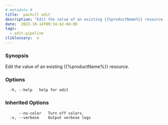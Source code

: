 ```yaml
---
# metadata # 
title:  pachctl edit
description: "Edit the value of an existing {{%productName%}} resource."
date:  2022-10-14T09:34:42-04:00
tags:
  - edit-pipeline
cliGlossary:  e
---
```


### Synopsis

Edit the value of an existing {{%productName%}} resource.

### Options

```
  -h, --help   help for edit
```

### Inherited Options

```
      --no-color   Turn off colors.
  -v, --verbose    Output verbose logs
```

